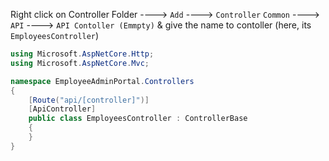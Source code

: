 Right click on Controller Folder ----> `Add` ----> `Controller` 
`Common` ----> `API` ----> `API Contoller (Emmpty)` & give the name to contoller (here, its `EmployeesController`)  
```C#
using Microsoft.AspNetCore.Http;
using Microsoft.AspNetCore.Mvc;

namespace EmployeeAdminPortal.Controllers
{
    [Route("api/[controller]")]
    [ApiController]
    public class EmployeesController : ControllerBase
    {
    }
}
```  


